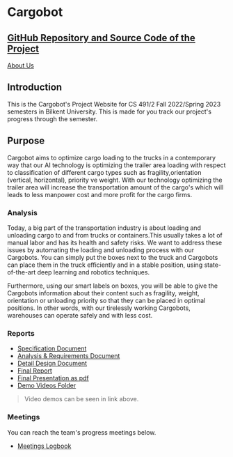 # Cargobot

<a href="https://github.com/Cargobot-Project/cargobot">GitHub Repository and Source Code of the Project</a>
---
<a href="https://cargobot-project.github.io/CargobotWebsite/AboutUs">About Us</a>

## Introduction 
This is the Cargobot's Project Website for CS 491/2 Fall 2022/Spring 2023 semesters in Bilkent University. This is made for you track our project's progress through the semester.

## Purpose 
Cargobot aims to optimize cargo loading to the trucks in a contemporary way that our AI technology is optimizing the trailer area loading with respect to classification of different cargo types such as fragility,orientation (vertical, horizontal), priority ve weight. With our technology optimizing the trailer area will increase the transportation amount of the cargo's which will leads to less manpower cost and more profit for the cargo firms.

### Analysis

Today, a big part of the transportation industry is about loading and unloading cargo to and from trucks or containers.This usually takes a lot of manual labor and has its health and safety risks. We want to address these issues by automating the loading and unloading process with our Cargobots. You can simply put the boxes next to the truck and Cargobots can place them in the truck efficiently and in a stable position, using state-of-the-art deep learning and robotics techniques.

Furthermore, using our smart labels on boxes, you will be able to give the Cargobots information about their content such as fragility, weight, orientation or unloading priority so that they can be placed in optimal positions. In other words, with our tirelessly working Cargobots, warehouses can operate safely and with less cost.
### Reports 
* <a href="https://drive.google.com/file/d/1nkh3GqsXFPHH6GraikUclmELni8pfWpM/view?usp=sharing">Specification Document</a>
* <a href="https://drive.google.com/file/d/1T6ZUVc6eB6ezl-exVewEgYSwAYPuQvH4/view?usp=sharing">Analysis & Requirements Document</a>
* <a href="https://drive.google.com/file/d/13_ZsC5HPezpRIO-_O0CDOf2xjrQkFk_u/view?usp=sharing">Detail Design Document</a>
* <a href="https://drive.google.com/file/d/1k_hVvSm70OBqnYE6qbeVrVIs1ChRZEoh/view?usp=sharing">Final Report</a>
* <a href="https://drive.google.com/file/d/1HeW15agZRyj-qPCThr3cQI_XAmF06V17/view?usp=sharing">Final Presentation as pdf</a>
* <a href="https://drive.google.com/drive/folders/1iCUwzav7CWXCWsggBIXEIeRhMmarAgL3?usp=sharing ">Demo Videos Folder</a>
> Video demos can be seen in link above.

### Meetings

You can reach the team's progress meetings below. 

* <a href="https://drive.google.com/drive/folders/1wz6EU4lKqlVh3xfemJxqNzXfFnvCqy59?usp=sharing">Meetings Logbook</a>
